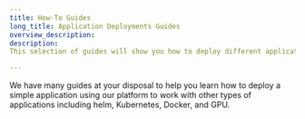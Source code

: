 ```yaml
---
title: How-To Guides
long_title: Application Deployments Guides
overview_description:
description:
This selection of guides will show you how to deploy different application types.

---
```


We have many guides at your disposal to help you learn how to deploy a simple application using our platform to work with other types of applications including helm, Kubernetes, Docker, and GPU.

